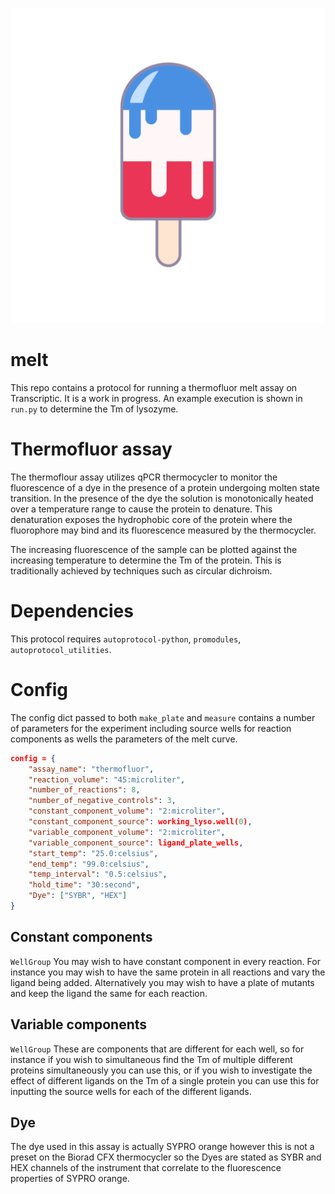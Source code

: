 ![melt_image](https://raw.githubusercontent.com/bmiles/melt/master/img/melt.png)

# melt
This repo contains a protocol for running a thermofluor melt assay on Transcriptic. It is a work in progress. An example execution is shown in `run.py` to determine the Tm of lysozyme.

# Thermofluor assay
The thermoflour assay utilizes qPCR thermocycler to monitor the fluorescence of a dye in the presence of a protein undergoing molten state transition. In the presence of the dye the solution is monotonically heated over a temperature range to cause the protein to denature. This denaturation exposes the hydrophobic core of the protein where the fluorophore may bind and its fluorescence measured by the thermocycler.

The increasing fluorescence of the sample can be plotted against the increasing temperature to determine the Tm of the protein. This is traditionally achieved by techniques such as circular dichroism.

# Dependencies
This protocol requires `autoprotocol-python`, `promodules`, `autoprotocol_utilities`.

# Config

The config dict passed to both `make_plate` and `measure` contains a number of parameters for the experiment including source wells for reaction components as wells the parameters of the melt curve.

```json
config = {
    "assay_name": "thermofluor",
    "reaction_volume": "45:microliter",
    "number_of_reactions": 8,
    "number_of_negative_controls": 3,
    "constant_component_volume": "2:microliter",
    "constant_component_source": working_lyso.well(0),
    "variable_component_volume": "2:microliter",
    "variable_component_source": ligand_plate_wells,
    "start_temp": "25.0:celsius",
    "end_temp": "99.0:celsius",
    "temp_interval": "0.5:celsius",
    "hold_time": "30:second",
    "Dye": ["SYBR", "HEX"]
}
```
## Constant components
`WellGroup`
You may wish to have  constant component in every reaction. For instance you may wish to have the same protein in all reactions and vary the ligand being added. Alternatively you may wish to have a plate of mutants and keep the ligand the same for each reaction.

## Variable components
`WellGroup`
These are components that are different for each well, so for instance if you wish to simultaneous find the Tm of multiple different proteins simultaneously you can use this, or if you wish to investigate the effect of different ligands on the Tm of a single protein you can use this for inputting the source wells for each of the different ligands.

## Dye
The dye used in this assay is actually SYPRO orange however this is not a preset on the Biorad CFX thermocycler so the Dyes are stated as SYBR and HEX channels of the instrument that correlate to the fluorescence properties of SYPRO orange.
